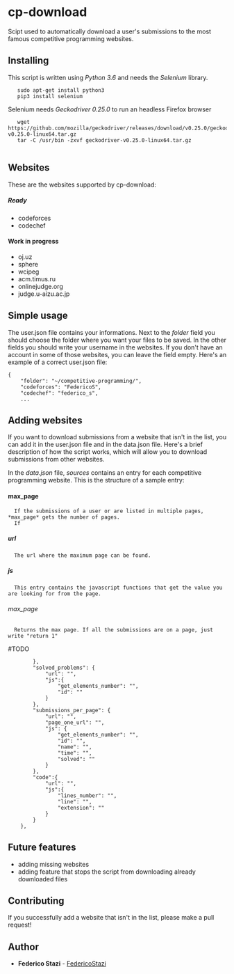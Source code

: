 # cp-download
Scipt used to automatically download a user's submissions to the most famous competitive programming websites.

## Installing

This script is written using *Python 3.6* and needs the *Selenium* library.

```
   sudo apt-get install python3
   pip3 install selenium
```

Selenium needs *Geckodriver 0.25.0* to run an headless Firefox browser

```
   wget https://github.com/mozilla/geckodriver/releases/download/v0.25.0/geckodriver-v0.25.0-linux64.tar.gz
   tar -C /usr/bin -zxvf geckodriver-v0.25.0-linux64.tar.gz
   
```
## Websites

These are the websites supported by cp-download:

##### Ready

- codeforces
- codechef

#### Work in progress

- oj.uz
- sphere
- wcipeg
- acm.timus.ru
- onlinejudge.org
- judge.u-aizu.ac.jp


## Simple usage

The user.json file contains your informations. Next to the *folder* field you should choose the folder where you want your files to be saved. In the other fields you should write your username in the websites. If you don't have an account in some of those websites, you can leave the field empty. Here's an example of a correct user.json file:

```
{
    "folder": "~/competitive-programming/",
    "codeforces": "FedericoS",
    "codechef": "federico_s",
    ...

```

## Adding websites

If you want to download submissions from a website that isn't in the list, you can add it in the user.json file and in the data.json file. Here's a brief description of how the script works, which will allow you to download submissions from other websites.

In the *data.json* file, *sources* contains an entry for each competitive programming website. This is the structure of a sample entry:

   #### max_page
      If the submissions of a user or are listed in multiple pages, *max_page* gets the number of pages.
      If 
   ##### url
      The url where the maximum page can be found.
   ##### js
      This entry contains the javascript functions that get the value you are looking for from the page.
   ###### max_page
      Returns the max page. If all the submissions are on a page, just write "return 1"
      
#TODO

            },
            "solved_problems": {
                "url": "",
                "js":{
                    "get_elements_number": "",
                    "id": ""
                }
            },
            "submissions_per_page": {
                "url": "",
                "page_one_url": "",
                "js": {
                    "get_elements_number": "",
                    "id": "",
                    "name": "",
                    "time": "",
                    "solved": ""
                }
            },
            "code":{
                "url": "",
                "js":{
                    "lines_number": "",
                    "line": "",
                    "extension": ""
                }
            }
        },

## Future features

- adding missing websites
- adding feature that stops the script from downloading already downloaded files

## Contributing

If you successfully add a website that isn't in the list, please make a pull request!

## Author

* **Federico Stazi** - [FedericoStazi](https://github.com/FedericoStazi)
